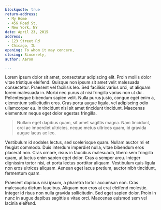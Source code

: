 ```yaml
---
blockquote: true
return-address: 
 - My Home
 - 456 Road St.
 - New York, NY
date: April 23, 2015
address: 
 - 123 Street Rd
 - Chicago, IL
opening: To whom it may concern,
closing: Sincerely,
author: Aaron

...
```


Lorem ipsum dolor sit amet, consectetur adipiscing elit. Proin mollis dolor vitae tristique eleifend. Quisque non ipsum sit amet velit malesuada consectetur. Praesent vel facilisis leo. Sed facilisis varius orci, ut aliquam lorem malesuada in. Morbi nec purus at nisi fringilla varius non ut dui. Pellentesque bibendum sapien velit. Nulla purus justo, congue eget enim a, elementum sollicitudin eros. Cras porta augue ligula, vel adipiscing odio ullamcorper eu. In tincidunt nisi sit amet tincidunt tincidunt. Maecenas elementum neque eget dolor egestas fringilla.

> Nullam eget dapibus quam, sit amet sagittis magna. Nam tincidunt, orci ac imperdiet ultricies, neque metus ultrices quam, id gravida augue lacus ac leo. 

Vestibulum id sodales lectus, sed scelerisque quam. Nullam auctor mi et feugiat commodo. Duis interdum imperdiet nulla, vitae bibendum eros placerat non. Cras ornare, risus in faucibus malesuada, libero sem fringilla quam, ut luctus enim sapien eget dolor. Cras a semper arcu. Integer dignissim tortor nisi, et porta lectus porttitor aliquam. Vestibulum quis ligula non eros ultrices aliquam. Aenean eget lacus pretium, auctor nibh tincidunt, fermentum quam.

Praesent dapibus nisi ipsum, a pharetra tortor accumsan non. Cras malesuada dictum faucibus. Aliquam non eros at erat eleifend molestie. Integer id risus non nulla gravida sollicitudin. Sed eget sapien dolor. Proin in nunc in augue dapibus sagittis a vitae orci. Maecenas euismod sem vel lacinia eleifend.
